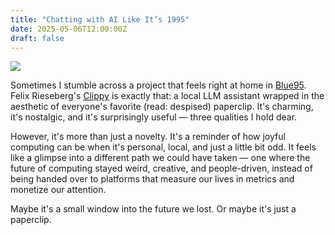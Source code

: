 ```yaml
---
title: "Chatting with AI Like It’s 1995"
date: 2025-05-06T12:00:00Z
draft: false
---
```


<a href="/images/clippy-desktop.png"><img src="/images/clippy-desktop.png" /></a>

Sometimes I stumble across a project that feels right at home in [Blue95](https://github.com/winblues/blue95). Felix Rieseberg's [Clippy](https://github.com/felixrieseberg/clippy) is exactly that: a local LLM assistant wrapped in the aesthetic of everyone's favorite (read: despised) paperclip. It's charming, it's nostalgic, and it's surprisingly useful — three qualities I hold dear.

However, it's more than just a novelty. It's a reminder of how joyful computing can be when it's personal, local, and just a little bit odd.
It feels like a glimpse into a different path we could have taken — one where the future of computing stayed weird, creative, and people-driven, instead of being handed over to platforms that measure our lives in metrics and monetize our attention.

Maybe it's a small window into the future we lost. Or maybe it's just a paperclip.

